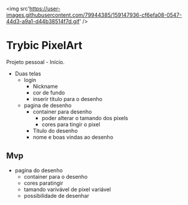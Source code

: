 <img src'https://user-images.githubusercontent.com/79944385/159147936-cf6efa08-0547-44d3-a9a1-d44b38514f7d.gif' />

# Trybic PixelArt

Projeto pessoal - Início.

 - Duas telas 
   - login
     - Nickname
     - cor de fundo
     - inserir titulo para o desenho
   - pagina de desenho
     - container para desenho
       - poder alterar o tamando dos pixels
       - cores para tingir o pixel
     - Titulo do desenho
     - nome e boas vindas ao desenho
  
## Mvp

  - pagina do desenho
    - container para o desenho
    - cores paratingir
    - tamando varivável de pixel variável
    - possibilidade de desenhar
